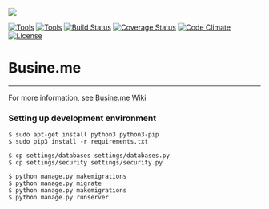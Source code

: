 <a href="https://zenhub.io"><img src="https://raw.githubusercontent.com/ZenHubIO/support/master/zenhub-badge.png"></a>

[![Tools](http://img.shields.io/:python-v3-green.svg)](https://github.com/msfernandes/busine.me/wiki/Ferramentas)
[![Tools](http://img.shields.io/:django-v1.8.4-green.svg)](https://github.com/msfernandes/busine.me/wiki/Ferramentas)
[![Build Status](https://drone.io/github.com/msfernandes/busine.me/status.png)](https://drone.io/github.com/msfernandes/busine.me/latest)
[![Coverage Status](https://coveralls.io/repos/msfernandes/busine.me/badge.svg?branch=master&service=github)](https://coveralls.io/github/msfernandes/busine.me?branch=master)
[![Code Climate](https://codeclimate.com/github/msfernandes/busine.me/badges/gpa.svg)](https://codeclimate.com/github/msfernandes/busine.me)
[![License](http://img.shields.io/:license-gpl3-blue.svg)](https://github.com/msfernandes/busine.me/wiki/Licen%C3%A7a)

# Busine.me
---

For more information, see [Busine.me Wiki](https://github.com/msfernandes/busine.me/wiki)

### Setting up development environment

```
$ sudo apt-get install python3 python3-pip
$ sudo pip3 install -r requirements.txt
```

```
$ cp settings/databases settings/databases.py
$ cp settings/security settings/security.py
```

```
$ python manage.py makemigrations
$ python manage.py migrate
$ python manage.py makemigrations
$ python manage.py runserver
```
